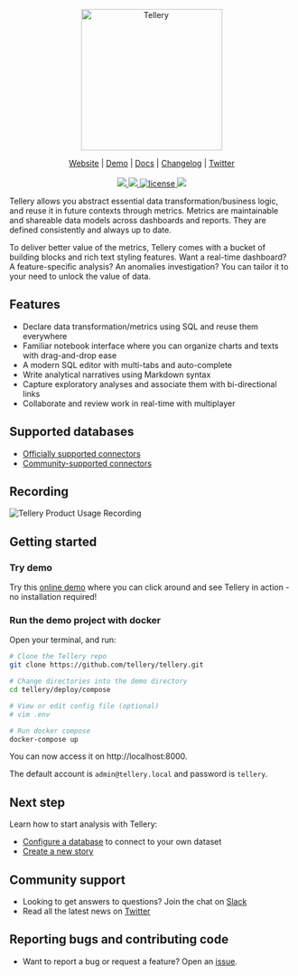 <p align="center">
  <a href="https://tellery.io">
    <img src="https://tellery.io/img/logo-dark.png" width="250px" alt="Tellery" />
  </a>
</p>
<p align="center">
    <a href="https://tellery.io">Website</a> |
    <a href="https://demo.tellery.io">Demo</a> |
    <a href="https://tellery.io/docs">Docs</a> |
    <a href="https://tellery.io/docs/changelog">Changelog</a> |
    <a href="https://twitter.com/TelleryHQ">Twitter</a>
    <br /><br />
    <a href="https://github.com/tellery/tellery/actions/workflows/docker-tellery.yml">
        <img src="https://github.com/tellery/tellery/actions/workflows/docker-tellery.yml/badge.svg?branch=main" />
    </a>
    <a href="https://github.com/tellery/tellery/actions/workflows/codeql-analysis.yml">
        <img src="https://github.com/tellery/tellery/actions/workflows/codeql-analysis.yml/badge.svg" />
    </a>
    <a href="/LICENSE">
        <img alt="license" src="https://img.shields.io/github/license/tellery/tellery?logo=apache" alt="license" />
    </a>
    <a title="Crowdin" target="_blank" href="https://crowdin.com/project/tellery">
        <img src="https://badges.crowdin.net/tellery/localized.svg">
    </a>
</p>


Tellery allows you abstract essential data transformation/business logic, and reuse it in future contexts through metrics. Metrics are maintainable and shareable data models across dashboards and reports. They are defined consistently and always up to date.


To deliver better value of the metrics, Tellery comes with a bucket of building blocks and rich text styling features. Want a real-time dashboard? A feature-specific analysis? An anomalies investigation? You can tailor it to your need to unlock the value of data.


## Features

- Declare data transformation/metrics using SQL and reuse them everywhere
- Familiar notebook interface where you can organize charts and texts with drag-and-drop ease
- A modern SQL editor with multi-tabs and auto-complete
- Write analytical narratives using Markdown syntax
- Capture exploratory analyses and associate them with bi-directional links
- Collaborate and review work in real-time with multiplayer


## Supported databases

- [Officially supported connectors](https://tellery.io/docs/available-connectors)
- [Community-supported connectors](https://github.com/tellery/community-supported-connectors)


## Recording

![Tellery Product Usage Recording](https://tellery.io/img/home/tellery-usage-recording.gif)



## Getting started


### Try demo


Try this [online demo](https://demo.tellery.io) where you can click around and see Tellery in action - no installation required!


### Run the demo project with docker

Open your terminal, and run:

```bash
# Clone the Tellery repo
git clone https://github.com/tellery/tellery.git

# Change directories into the demo directory
cd tellery/deploy/compose

# View or edit config file (optional)
# vim .env

# Run docker compose
docker-compose up
```
You can now access it on http://localhost:8000.

The default account is `admin@tellery.local` and password is `tellery`.

## Next step

Learn how to start analysis with Tellery:

- [Configure a database](https://tellery.io/docs/how-to-use/configure-database/) to connect to your own dataset
- [Create a new story](https://tellery.io/docs/how-to-use/create-story)


## Community support

- Looking to get answers to questions? Join the chat on [Slack](https://join.slack.com/t/telleryio/shared_invite/zt-s37tgvo7-QBdpggK_uG6QqJVWhSXlFg)
- Read all the latest news on [Twitter](https://twitter.com/telleryhq)

## Reporting bugs and contributing code

- Want to report a bug or request a feature? Open an [issue](/issues/new).
